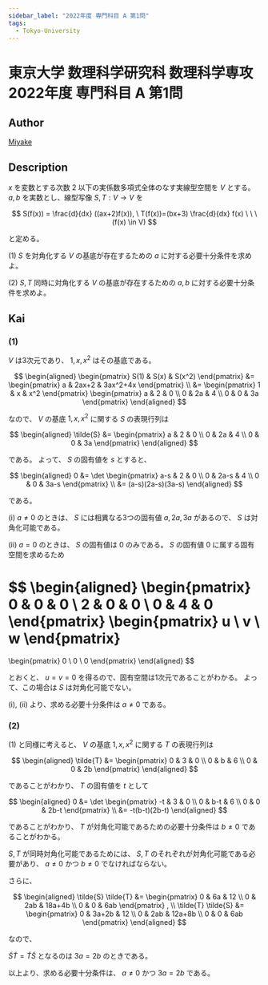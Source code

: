 ```yaml
---
sidebar_label: "2022年度 専門科目 A 第1問"
tags:
  - Tokyo-University
---
```

# 東京大学 数理科学研究科 数理科学専攻 2022年度 専門科目 A 第1問

## **Author**
[Miyake](https://miyake.github.io/exams/index.html)

## **Description**
$x$ を変数とする次数 $2$ 以下の実係数多項式全体のなす実線型空間を $V$ とする。$a,b$ を実数とし、線型写像 $S,T: V \rightarrow V$ を

$$
S(f(x)) = \frac{d}{dx} ((ax+2)f(x)), \ T(f(x))=(bx+3) \frac{d}{dx} f(x) \ \ \ (f(x) \in V)
$$

と定める。

(1) $S$ を対角化する $V$ の基底が存在するための $a$ に対する必要十分条件を求めよ。

(2) $S,T$ 同時に対角化する $V$ の基底が存在するための $a,b$ に対する必要十分条件を求めよ。

## **Kai**
### (1)
$V$ は3次元であり、 $1, x, x^2$ はその基底である。

$$
\begin{aligned}
\begin{pmatrix} S(1) & S(x) & S(x^2) \end{pmatrix}
&= \begin{pmatrix} a & 2ax+2 & 3ax^2+4x \end{pmatrix}
\\
&= \begin{pmatrix} 1 & x & x^2 \end{pmatrix}
\begin{pmatrix} a & 2 & 0 \\ 0 & 2a & 4 \\ 0 & 0 & 3a
\end{pmatrix}
\end{aligned}
$$

なので、 $V$ の基底 $1,x,x^2$ に関する $S$ の表現行列は

$$
\begin{aligned}
\tilde{S}
&= \begin{pmatrix} a & 2 & 0 \\ 0 & 2a & 4 \\ 0 & 0 & 3a
\end{pmatrix}
\end{aligned}
$$

である。
よって、 $S$ の固有値を $s$ とすると、

$$
\begin{aligned}
0
&= \det \begin{pmatrix}
a-s & 2 & 0 \\ 0 & 2a-s & 4 \\ 0 & 0 & 3a-s \end{pmatrix}
\\
&= (a-s)(2a-s)(3a-s)
\end{aligned}
$$

である。

(i)
$a \ne 0$ のときは、
$S$ には相異なる3つの固有値 $a,2a,3a$ があるので、
$S$ は対角化可能である。

(ii)
$a=0$ のときは、
$S$ の固有値は $0$ のみである。
$S$ の固有値 $0$ に属する固有空間を求めるため

$$
\begin{aligned}
\begin{pmatrix} 0 & 0 & 0 \\ 2 & 0 & 0 \\ 0 & 4 & 0 \end{pmatrix}
\begin{pmatrix} u \\ v \\ w \end{pmatrix}
=
\begin{pmatrix} 0 \\ 0 \\ 0 \end{pmatrix}
\end{aligned}
$$

とおくと、 $u=v=0$ を得るので、固有空間は1次元であることがわかる。
よって、この場合は $S$ は対角化可能でない。

(i), (ii) より、求める必要十分条件は $a \ne 0$ である。

### (2)
(1) と同様に考えると、
$V$ の基底 $1,x,x^2$ に関する $T$ の表現行列は

$$
\begin{aligned}
\tilde{T}
&= \begin{pmatrix} 0 & 3 & 0 \\ 0 & b & 6 \\ 0 & 0 & 2b
\end{pmatrix}
\end{aligned}
$$

であることがわかり、
$T$ の固有値を $t$ として

$$
\begin{aligned}
0
&= \det \begin{pmatrix}
-t & 3 & 0 \\ 0 & b-t & 6 \\ 0 & 0 & 2b-t \end{pmatrix}
\\
&= -t(b-t)(2b-t)
\end{aligned}
$$

であることがわかり、
$T$ が対角化可能であるための必要十分条件は $b \ne 0$
であることがわかる。

$S,T$ が同時対角化可能であるためには、
$S,T$ のそれぞれが対角化可能である必要があり、
$a \ne 0$ かつ $b \ne 0$ でなければならない。

さらに、

$$
\begin{aligned}
\tilde{S} \tilde{T}
&= \begin{pmatrix}
0 & 6a & 12 \\ 0 & 2ab & 18a+4b \\ 0 & 0 & 6ab
\end{pmatrix}
, \\
\tilde{T} \tilde{S}
&= \begin{pmatrix}
0 & 3a+2b & 12 \\ 0 & 2ab & 12a+8b \\ 0 & 0 & 6ab
\end{pmatrix}
\end{aligned}
$$

なので、

$\tilde{S} \tilde{T} = \tilde{T} \tilde{S}$ となるのは
$3a=2b$ のときである。

以上より、求める必要十分条件は、 $a \ne 0$ かつ $3a=2b$ である。